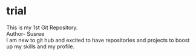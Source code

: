 # trial
This is my 1st Git Repository.
<br>
Author- Susree
<br>
I am new to git hub and excited to have repositories and projects to boost up my skills and my profile.
